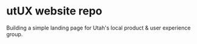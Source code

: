 # utUX website repo
Building a simple landing page for Utah's local product & user experience group.
